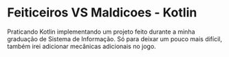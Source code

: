 # Feiticeiros VS Maldicoes - Kotlin

Praticando Kotlin implementando um projeto feito durante a minha graduação de Sistema de Informação.
Só para deixar um pouco mais difícil, também irei adicionar mecânicas adicionais no jogo.
